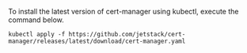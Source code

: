 To install the latest version of cert-manager using kubectl, execute the command below.

```
kubectl apply -f https://github.com/jetstack/cert-manager/releases/latest/download/cert-manager.yaml
```